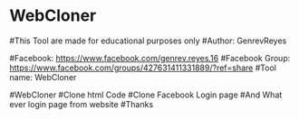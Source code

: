 # WebCloner
#This Tool are made for educational purposes only
#Author: GenrevReyes

#Facebook: https://www.facebook.com/genrev.reyes.16
#Facebook Group: https://www.facebook.com/groups/427631411331889/?ref=share
#Tool name: WebCloner

#WebCloner
#Clone html Code
#Clone Facebook Login page
#And What ever login page from website
#Thanks
